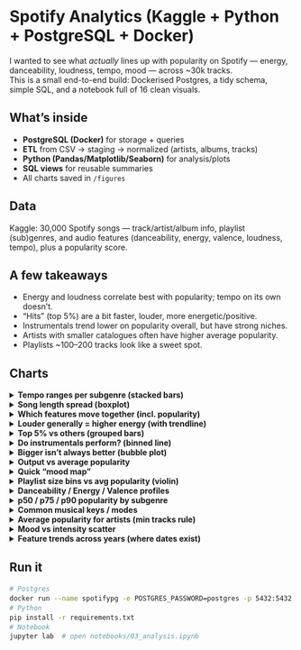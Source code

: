 # Spotify Analytics (Kaggle + Python + PostgreSQL + Docker)

I wanted to see what *actually* lines up with popularity on Spotify — energy, danceability, loudness, tempo, mood — across ~30k tracks.  
This is a small end-to-end build: Dockerised Postgres, a tidy schema, simple SQL, and a notebook full of 16 clean visuals.

## What’s inside
- **PostgreSQL (Docker)** for storage + queries  
- **ETL** from CSV → staging → normalized (artists, albums, tracks)  
- **Python (Pandas/Matplotlib/Seaborn)** for analysis/plots  
- **SQL views** for reusable summaries  
- All charts saved in `/figures`

## Data
Kaggle: 30,000 Spotify songs — track/artist/album info, playlist (sub)genres, and audio features (danceability, energy, valence, loudness, tempo), plus a popularity score.

## A few takeaways
- Energy and loudness correlate best with popularity; tempo on its own doesn’t.
- “Hits” (top 5%) are a bit faster, louder, more energetic/positive.
- Instrumentals trend lower on popularity overall, but have strong niches.
- Artists with smaller catalogues often have higher average popularity.
- Playlists ~100–200 tracks look like a sweet spot.

## Charts

<details>
  <summary><strong>Tempo ranges per subgenre (stacked bars)</strong></summary>

  <img src="./figures/tempo_buckets_by_subgenre.png" alt="Tempo ranges per subgenre (stacked bars)" width="900"/>
</details>

<details>
  <summary><strong>Song length spread (boxplot)</strong></summary>

  <img src="./figures/duration_distribution_by_subgenre.png" alt="Song length spread (boxplot)" width="900"/>
</details>

<details>
  <summary><strong>Which features move together (incl. popularity)</strong></summary>

  <img src="./figures/feature_correlation_heatmap.png" alt="Feature correlation heatmap" width="900"/>
</details>

<details>
  <summary><strong>Louder generally = higher energy (with trendline)</strong></summary>

  <img src="./figures/loudness_vs_energy.png" alt="Loudness vs Energy (with trendline)" width="900"/>
</details>

<details>
  <summary><strong>Top 5% vs others (grouped bars)</strong></summary>

  <img src="./figures/hit_vs_nonhit_feature_profile.png" alt="Top 5% vs others (grouped bars)" width="900"/>
</details>

<details>
  <summary><strong>Do instrumentals perform? (binned line)</strong></summary>

  <img src="./figures/instrumentalness_vs_popularity.png" alt="Instrumentalness vs Popularity (binned line)" width="900"/>
</details>

<details>
  <summary><strong>Bigger isn’t always better (bubble plot)</strong></summary>

  <img src="./figures/subgenre_size_vs_popularity_bubble.png" alt="Subgenre size vs popularity (bubble plot)" width="900"/>
</details>

<details>
  <summary><strong>Output vs average popularity</strong></summary>

  <img src="./figures/artist_productivity_vs_popularity.png" alt="Artist productivity vs average popularity" width="900"/>
</details>

<details>
  <summary><strong>Quick “mood map”</strong></summary>

  <img src="./figures/energy_danceability_quadrants.png" alt="Energy vs Danceability quadrants" width="900"/>
</details>

<details>
  <summary><strong>Playlist size bins vs avg popularity (violin)</strong></summary>

  <img src="./figures/playlist_size_vs_popularity_violin.png" alt="Playlist size vs average popularity (violin)" width="900"/>
</details>

<details>
  <summary><strong>Danceability / Energy / Valence profiles</strong></summary>

  <img src="./figures/subgenre_feature_profile.png" alt="Danceability / Energy / Valence profiles" width="900"/>
</details>

<details>
  <summary><strong>p50 / p75 / p90 popularity by subgenre</strong></summary>

  <img src="./figures/subgenre_popularity_distribution.png" alt="Popularity quantiles by subgenre" width="900"/>
</details>

<details>
  <summary><strong>Common musical keys / modes</strong></summary>

  <img src="./figures/keys_modes_overall.png" alt="Common musical keys and modes" width="900"/>
</details>

<details>
  <summary><strong>Average popularity for artists (min tracks rule)</strong></summary>

  <img src="./figures/top_artists_avg_pop.png" alt="Average popularity for artists (minimum tracks)" width="900"/>
</details>

<details>
  <summary><strong>Mood vs intensity scatter</strong></summary>

  <img src="./figures/scatter_valence_vs_energy.png" alt="Valence vs Energy scatter" width="900"/>
</details>

<details>
  <summary><strong>Feature trends across years (where dates exist)</strong></summary>

  <img src="./figures/trends_by_release_year.png" alt="Audio feature trends by release year" width="900"/>
</details>



## Run it
```bash
# Postgres
docker run --name spotifypg -e POSTGRES_PASSWORD=postgres -p 5432:5432 -d postgres:16
# Python
pip install -r requirements.txt
# Notebook
jupyter lab  # open notebooks/03_analysis.ipynb
